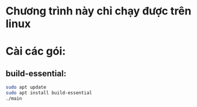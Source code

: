 # Chương trình này chỉ chạy được trên linux
# Cài các gói:
## build-essential:
```bash
sudo apt update
sudo apt install build-essential
./main
